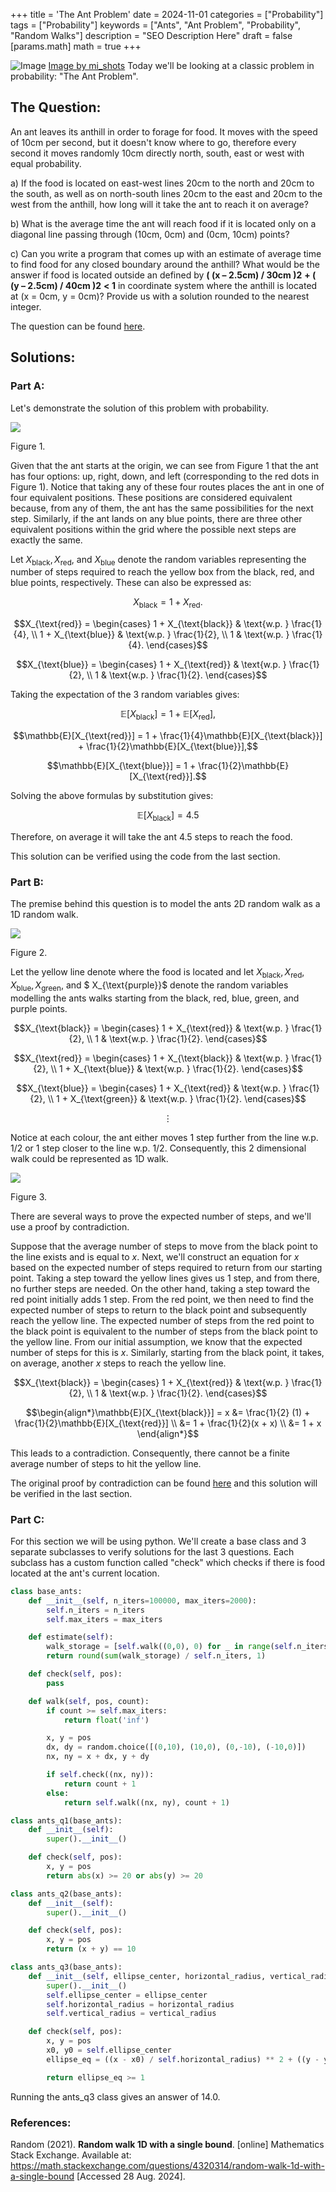 +++
title = 'The Ant Problem'
date = 2024-11-01
categories = ["Probability"]
tags = ["Probability"]
keywords = ["Ants", "Ant Problem", "Probability", "Random Walks"]
description = "SEO Description Here"
draft = false
[params.math]
  math = true
+++

![Image](images/mi_shots-8SJwz4nk7FA-unsplash.jpg)
[Image by mi_shots](https://unsplash.com/@mi_shots?utm_source=ghost&utm_medium=referral&utm_campaign=api-credit)
Today we'll be looking at a classic problem in probability: "The Ant Problem".

## The Question:

An ant leaves its anthill in order to forage for food. It moves with the speed of 10cm per second, but it doesn't know where to go, therefore every second it moves randomly 10cm directly north, south, east or west with equal probability.

a) If the food is located on east-west lines 20cm to the north and 20cm to the south, as well as on north-south lines 20cm to the east and 20cm to the west from the anthill, how long will it take the ant to reach it on average?

b) What is the average time the ant will reach food if it is located only on a diagonal line passing through (10cm, 0cm) and (0cm, 10cm) points?

c) Can you write a program that comes up with an estimate of average time to find food for any closed boundary around the anthill? What would be the answer if food is located outside an defined by __( (x – 2.5cm) / 30cm )2__ __+ ( (y – 2.5cm) / 40cm )2__ __< 1__ in coordinate system where the anthill is located at (x = 0cm, y = 0cm)? Provide us with a solution rounded to the nearest integer.

The question can be found [here](https://dsapattern.nl/vacancies/8/).

## Solutions:

### Part A:

Let's demonstrate the solution of this problem with probability.

![](https://mathstoml.ghost.io/content/images/2024/08/image-12.png)

Figure 1.

Given that the ant starts at the origin, we can see from Figure 1 that the ant has four options: up, right, down, and left (corresponding to the red dots in Figure 1). Notice that taking any of these four routes places the ant in one of four equivalent positions. These positions are considered equivalent because, from any of them, the ant has the same possibilities for the next step. Similarly, if the ant lands on any blue points, there are three other equivalent positions within the grid where the possible next steps are exactly the same.

Let $X_{\text{black}}, X_{\text{red}},$ and $X_{\text{blue}}$ denote the random variables representing the number of steps required to reach the yellow box from the black, red, and blue points, respectively. These can also be expressed as:

$$X_{\text{black}} = 1 + X_{\text{red}}.$$

$$X_{\text{red}} = \begin{cases} 1 + X_{\text{black}} & \text{w.p. } \frac{1}{4}, \\ 1 + X_{\text{blue}} & \text{w.p. } \frac{1}{2}, \\ 1 & \text{w.p. } \frac{1}{4}. \end{cases}$$

$$X_{\text{blue}} = \begin{cases} 1 + X_{\text{red}} & \text{w.p. } \frac{1}{2}, \\ 1 & \text{w.p. } \frac{1}{2}. \end{cases}$$

Taking the expectation of the 3 random variables gives:

$$\mathbb{E}[X_{\text{black}}] = 1 + \mathbb{E}[X_{\text{red}}],$$

$$\mathbb{E}[X_{\text{red}}] = 1 + \frac{1}{4}\mathbb{E}[X_{\text{black}}] + \frac{1}{2}\mathbb{E}[X_{\text{blue}}],$$

$$\mathbb{E}[X_{\text{blue}}] = 1 + \frac{1}{2}\mathbb{E}[X_{\text{red}}].$$

Solving the above formulas by substitution gives:

$$\mathbb{E}[X_{\text{black}}] = 4.5$$

Therefore, on average it will take the ant 4.5 steps to reach the food.

This solution can be verified using the code from the last section.

### Part B:

The premise behind this question is to model the ants 2D random walk as a 1D random walk.

![](https://mathstoml.ghost.io/content/images/2024/08/image-13.png)

Figure 2.

Let the yellow line denote where the food is located and let $X_{\text{black}}, X_{\text{red}}, X_{\text{blue}}, X_{\text{green}},$ and $ X_{\text{purple}}$ denote the random variables modelling the ants walks starting from the black, red, blue, green, and purple points.

$$X_{\text{black}} = \begin{cases} 1 + X_{\text{red}} & \text{w.p. } \frac{1}{2}, \\ 1 & \text{w.p. } \frac{1}{2}. \end{cases}$$

$$X_{\text{red}} = \begin{cases} 1 + X_{\text{black}} & \text{w.p. } \frac{1}{2}, \\ 1 + X_{\text{blue}} & \text{w.p. } \frac{1}{2}. \end{cases}$$

$$X_{\text{blue}} = \begin{cases} 1 + X_{\text{red}} & \text{w.p. } \frac{1}{2}, \\ 1 + X_{\text{green}} & \text{w.p. } \frac{1}{2}. \end{cases}$$

$$\vdots$$

Notice at each colour, the ant either moves 1 step further from the line w.p. 1/2 or 1 step closer to the line w.p. 1/2. Consequently, this 2 dimensional walk could be represented as 1D walk.

![](https://mathstoml.ghost.io/content/images/2024/08/image-15.png)

Figure 3.

There are several ways to prove the expected number of steps, and we'll use a proof by contradiction.

Suppose that the average number of steps to move from the black point to the line exists and is equal to $x$. Next, we'll construct an equation for $x$ based on the expected number of steps required to return from our starting point. Taking a step toward the yellow lines gives us 1 step, and from there, no further steps are needed. On the other hand, taking a step toward the red point initially adds 1 step. From the red point, we then need to find the expected number of steps to return to the black point and subsequently reach the yellow line. The expected number of steps from the red point to the black point is equivalent to the number of steps from the black point to the yellow line. From our initial assumption, we know that the expected number of steps for this is $x$. Similarly, starting from the black point, it takes, on average, another $x$ steps to reach the yellow line.

$$X_{\text{black}} = \begin{cases} 1 + X_{\text{red}} & \text{w.p. } \frac{1}{2}, \\ 1 & \text{w.p. } \frac{1}{2}. \end{cases}$$

$$\begin{align*}\mathbb{E}[X_{\text{black}}] = x &= \frac{1}{2} (1) + \frac{1}{2}\mathbb{E}[X_{\text{red}}] \\ &= 1 + \frac{1}{2}(x + x) \\ &= 1 + x \end{align*}$$

This leads to a contradiction. Consequently, there cannot be a finite average number of steps to hit the yellow line.

The original proof by contradiction can be found [here](https://math.stackexchange.com/questions/4320314/random-walk-1d-with-a-single-bound) and this solution will be verified in the last section.

### Part C:

For this section we will be using python. We'll create a base class and 3 separate subclasses to verify solutions for the last 3 questions. Each subclass has a custom function called "check" which checks if there is food located at the ant's current location.

```python
class base_ants:
	def __init__(self, n_iters=100000, max_iters=2000):
		self.n_iters = n_iters
		self.max_iters = max_iters

	def estimate(self):
		walk_storage = [self.walk((0,0), 0) for _ in range(self.n_iters)]
		return round(sum(walk_storage) / self.n_iters, 1)

	def check(self, pos):
		pass

	def walk(self, pos, count):
		if count >= self.max_iters:
			return float('inf')

		x, y = pos
		dx, dy = random.choice([(0,10), (10,0), (0,-10), (-10,0)])
		nx, ny = x + dx, y + dy

		if self.check((nx, ny)):
			return count + 1
		else:
			return self.walk((nx, ny), count + 1)

class ants_q1(base_ants):
	def __init__(self):
		super().__init__()

	def check(self, pos):
		x, y = pos
		return abs(x) >= 20 or abs(y) >= 20

class ants_q2(base_ants):
	def __init__(self):
		super().__init__()

	def check(self, pos):
		x, y = pos
		return (x + y) == 10

class ants_q3(base_ants):
	def __init__(self, ellipse_center, horizontal_radius, vertical_radius):
		super().__init__()
		self.ellipse_center = ellipse_center
		self.horizontal_radius = horizontal_radius
		self.vertical_radius = vertical_radius

	def check(self, pos):
		x, y = pos
		x0, y0 = self.ellipse_center
		ellipse_eq = ((x - x0) / self.horizontal_radius) ** 2 + ((y - y0) / self.vertical_radius) ** 2

		return ellipse_eq >= 1
```

Running the ants_q3 class gives an answer of 14.0.

### References:

Random (2021). __Random walk 1D with a single bound__. [online] Mathematics Stack Exchange. Available at: https://math.stackexchange.com/questions/4320314/random-walk-1d-with-a-single-bound [Accessed 28 Aug. 2024].

‌